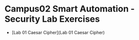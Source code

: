 # Campus02 Smart Automation - Security Lab Exercises
- [Lab 01 Caesar Cipher](Lab 01 Caesar Cipher)
